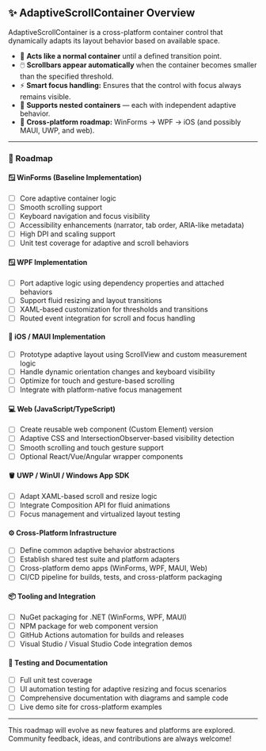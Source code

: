 ﻿## ✨ AdaptiveScrollContainer Overview

AdaptiveScrollContainer is a cross-platform container control that dynamically adapts its layout behavior based on available space.

- 🧱 **Acts like a normal container** until a defined transition point.  
- 🖱️ **Scrollbars appear automatically** when the container becomes smaller than the specified threshold.  
- ⚡ **Smart focus handling:** Ensures that the control with focus always remains visible.  
- 📐 **Supports nested containers** — each with independent adaptive behavior.  
- 🧍 **Cross-platform roadmap:** WinForms → WPF → iOS (and possibly MAUI, UWP, and web).  

---

### 🚀 Roadmap

#### 🪟 WinForms (Baseline Implementation)
- [ ] Core adaptive container logic  
- [ ] Smooth scrolling support  
- [ ] Keyboard navigation and focus visibility  
- [ ] Accessibility enhancements (narrator, tab order, ARIA-like metadata)  
- [ ] High DPI and scaling support  
- [ ] Unit test coverage for adaptive and scroll behaviors  

#### 🪟 WPF Implementation
- [ ] Port adaptive logic using dependency properties and attached behaviors  
- [ ] Support fluid resizing and layout transitions  
- [ ] XAML-based customization for thresholds and transitions  
- [ ] Routed event integration for scroll and focus handling  

#### 📱 iOS / MAUI Implementation
- [ ] Prototype adaptive layout using ScrollView and custom measurement logic  
- [ ] Handle dynamic orientation changes and keyboard visibility  
- [ ] Optimize for touch and gesture-based scrolling  
- [ ] Integrate with platform-native focus management  

#### 💻 Web (JavaScript/TypeScript)
- [ ] Create reusable web component (Custom Element) version  
- [ ] Adaptive CSS and IntersectionObserver-based visibility detection  
- [ ] Smooth scrolling and touch gesture support  
- [ ] Optional React/Vue/Angular wrapper components  

#### 🪣 UWP / WinUI / Windows App SDK
- [ ] Adapt XAML-based scroll and resize logic  
- [ ] Integrate Composition API for fluid animations  
- [ ] Focus management and virtualized layout testing  

#### ⚙️ Cross-Platform Infrastructure
- [ ] Define common adaptive behavior abstractions  
- [ ] Establish shared test suite and platform adapters  
- [ ] Cross-platform demo apps (WinForms, WPF, MAUI, Web)  
- [ ] CI/CD pipeline for builds, tests, and cross-platform packaging  

#### 📦 Tooling and Integration
- [ ] NuGet packaging for .NET (WinForms, WPF, MAUI)  
- [ ] NPM package for web component version  
- [ ] GitHub Actions automation for builds and releases  
- [ ] Visual Studio / Visual Studio Code integration demos  

#### 🧪 Testing and Documentation
- [ ] Full unit test coverage
- [ ] UI automation testing for adaptive resizing and focus scenarios  
- [ ] Comprehensive documentation with diagrams and sample code  
- [ ] Live demo site for cross-platform examples  

---

This roadmap will evolve as new features and platforms are explored.  
Community feedback, ideas, and contributions are always welcome!

